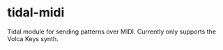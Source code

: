# tidal-midi
Tidal module for sending patterns over MIDI.
Currently only supports the Volca Keys synth.

